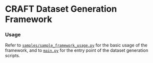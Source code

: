 # CRAFT Dataset Generation Framework

### Usage
Refer to [`samples/sample_framework_usage.py`](./samples) for the basic usage of the framework, and to [`main.py`](./main.py) for the entry point of the dataset generation scripts.

